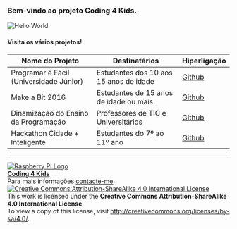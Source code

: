 ### Bem-vindo ao projeto Coding 4 Kids.  
  
![Hello World](http://www.cryptprogramming.com/wp-content/uploads/2014/12/hello-world_cryptprogramming.jpg)  
  
#### Visita os vários projetos!

|Nome do Projeto  |Destinatários  |Hiperligação  |  
|---|---|---|  
|Programar é Fácil (Universidade Júnior)  |Estudantes dos 10 aos 15 anos de idade  |[Github](https://github.com/Coding4Kids/programarefacil/wiki)|  
|Make a Bit 2016 | Estudantes de 15 anos de idade ou mais |[Github](https://github.com/Coding4Kids/coding4kids.github.io/wiki/Make-a-Bit-2016) |  
|Dinamização do Ensino da Programação |Professores de TIC e Universitários |[Github](https://github.com/Coding4Kids/dinamizacaoensinoprogramacao/wiki) |  
|Hackathon Cidade + Inteligente |Estudantes do 7º ao 11º ano |[Github](https://github.com/Coding4Kids/cidadeinteligente/wiki) |    
  
  
***  
[![Raspberry Pi Logo](https://upload.wikimedia.org/wikipedia/en/thumb/c/cb/Raspberry_Pi_Logo.svg/50px-Raspberry_Pi_Logo.svg.png)](http://raspberrypi.org)   
[**Coding 4 Kids**](http://coding4kids.github.io/coding4kids/)  
Para mais informações [contacte-me](mailto:nunofilipesantos@gmail.com).  
[![Creative Commons Attribution-ShareAlike 4.0 International License](https://licensebuttons.net/l/by-sa/4.0/88x31.png)](http://creativecommons.org/licenses/by-sa/4.0/)  
This work is licensed under the **Creative Commons Attribution-ShareAlike 4.0 International License**.  
To view a copy of this license, visit http://creativecommons.org/licenses/by-sa/4.0/.  
